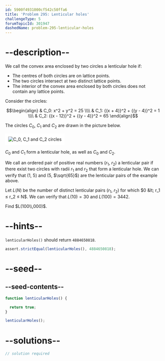 ```yaml
---
id: 5900f4931000cf542c50ffa6
title: 'Problem 295: Lenticular holes'
challengeType: 5
forumTopicId: 301947
dashedName: problem-295-lenticular-holes
---
```


# --description--

We call the convex area enclosed by two circles a lenticular hole if:

- The centres of both circles are on lattice points.
- The two circles intersect at two distinct lattice points.
- The interior of the convex area enclosed by both circles does not contain any lattice points.

Consider the circles:

$$\begin{align}
  & C_0: x^2 + y^2 = 25 \\\\
  & C_1: {(x + 4)}^2 + {(y - 4)}^2 = 1 \\\\
  & C_2: {(x - 12)}^2 + {(y - 4)}^2 = 65
\end{align}$$

The circles $C_0$, $C_1$ and $C_2$ are drawn in the picture below.

<img class="img-responsive center-block" alt="C_0, C_1 and C_2 circles" src="https://cdn.freecodecamp.org/curriculum/project-euler/lenticular-holes.gif" style="background-color: white; padding: 10px;">

$C_0$ and $C_1$ form a lenticular hole, as well as $C_0$ and $C_2$.

We call an ordered pair of positive real numbers ($r_1$, $r_2$) a lenticular pair if there exist two circles with radii $r_1$ and $r_2$ that form a lenticular hole. We can verify that ($1$, $5$) and ($5$, $\sqrt{65}$) are the lenticular pairs of the example above.

Let $L(N)$ be the number of distinct lenticular pairs ($r_1$, $r_2$) for which $0 &lt; r_1 ≤ r_2 ≤ N$. We can verify that $L(10) = 30$ and $L(100) = 3442$.

Find $L(100\\,000)$.

# --hints--

`lenticularHoles()` should return `4884650818`.

```js
assert.strictEqual(lenticularHoles(), 4884650818);
```

# --seed--

## --seed-contents--

```js
function lenticularHoles() {

  return true;
}

lenticularHoles();
```

# --solutions--

```js
// solution required
```
